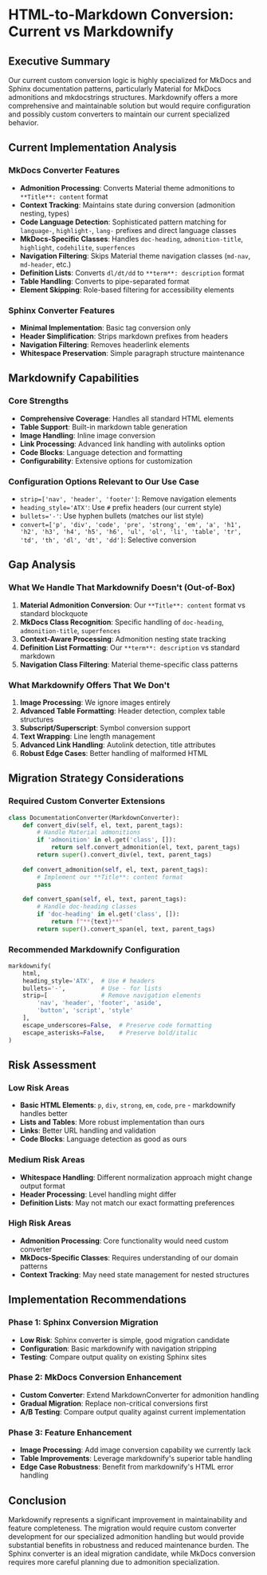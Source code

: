 # HTML-to-Markdown Conversion: Current vs Markdownify

## Executive Summary

Our current custom conversion logic is highly specialized for MkDocs and Sphinx documentation patterns, particularly Material for MkDocs admonitions and mkdocstrings structures. Markdownify offers a more comprehensive and maintainable solution but would require configuration and possibly custom converters to maintain our current specialized behavior.

## Current Implementation Analysis

### MkDocs Converter Features
- **Admonition Processing**: Converts Material theme admonitions to `**Title**: content` format
- **Context Tracking**: Maintains state during conversion (admonition nesting, types)
- **Code Language Detection**: Sophisticated pattern matching for `language-`, `highlight-`, `lang-` prefixes and direct language classes
- **MkDocs-Specific Classes**: Handles `doc-heading`, `admonition-title`, `highlight`, `codehilite`, `superfences`
- **Navigation Filtering**: Skips Material theme navigation classes (`md-nav`, `md-header`, etc.)
- **Definition Lists**: Converts `dl/dt/dd` to `**term**: description` format
- **Table Handling**: Converts to pipe-separated format
- **Element Skipping**: Role-based filtering for accessibility elements

### Sphinx Converter Features
- **Minimal Implementation**: Basic tag conversion only
- **Header Simplification**: Strips markdown prefixes from headers
- **Navigation Filtering**: Removes headerlink elements
- **Whitespace Preservation**: Simple paragraph structure maintenance

## Markdownify Capabilities

### Core Strengths
- **Comprehensive Coverage**: Handles all standard HTML elements
- **Table Support**: Built-in markdown table generation
- **Image Handling**: Inline image conversion
- **Link Processing**: Advanced link handling with autolinks option
- **Code Blocks**: Language detection and formatting
- **Configurability**: Extensive options for customization

### Configuration Options Relevant to Our Use Case
- `strip=['nav', 'header', 'footer']`: Remove navigation elements
- `heading_style='ATX'`: Use `#` prefix headers (our current style)
- `bullets='-'`: Use hyphen bullets (matches our list style)
- `convert=['p', 'div', 'code', 'pre', 'strong', 'em', 'a', 'h1', 'h2', 'h3', 'h4', 'h5', 'h6', 'ul', 'ol', 'li', 'table', 'tr', 'td', 'th', 'dl', 'dt', 'dd']`: Selective conversion

## Gap Analysis

### What We Handle That Markdownify Doesn't (Out-of-Box)
1. **Material Admonition Conversion**: Our `**Title**: content` format vs standard blockquote
2. **MkDocs Class Recognition**: Specific handling of `doc-heading`, `admonition-title`, `superfences`
3. **Context-Aware Processing**: Admonition nesting state tracking
4. **Definition List Formatting**: Our `**term**: description` vs standard markdown
5. **Navigation Class Filtering**: Material theme-specific class patterns

### What Markdownify Offers That We Don't
1. **Image Processing**: We ignore images entirely
2. **Advanced Table Formatting**: Header detection, complex table structures
3. **Subscript/Superscript**: Symbol conversion support
4. **Text Wrapping**: Line length management
5. **Advanced Link Handling**: Autolink detection, title attributes
6. **Robust Edge Cases**: Better handling of malformed HTML

## Migration Strategy Considerations

### Required Custom Converter Extensions
```python
class DocumentationConverter(MarkdownConverter):
    def convert_div(self, el, text, parent_tags):
        # Handle Material admonitions
        if 'admonition' in el.get('class', []):
            return self.convert_admonition(el, text, parent_tags)
        return super().convert_div(el, text, parent_tags)
    
    def convert_admonition(self, el, text, parent_tags):
        # Implement our **Title**: content format
        pass
    
    def convert_span(self, el, text, parent_tags):
        # Handle doc-heading classes
        if 'doc-heading' in el.get('class', []):
            return f"**{text}**"
        return super().convert_span(el, text, parent_tags)
```

### Recommended Markdownify Configuration
```python
markdownify(
    html,
    heading_style='ATX',  # Use # headers
    bullets='-',          # Use - for lists
    strip=[               # Remove navigation elements
        'nav', 'header', 'footer', 'aside',
        'button', 'script', 'style'
    ],
    escape_underscores=False,  # Preserve code formatting
    escape_asterisks=False,    # Preserve bold/italic
)
```

## Risk Assessment

### Low Risk Areas
- **Basic HTML Elements**: `p`, `div`, `strong`, `em`, `code`, `pre` - markdownify handles better
- **Lists and Tables**: More robust implementation than ours
- **Links**: Better URL handling and validation
- **Code Blocks**: Language detection as good as ours

### Medium Risk Areas  
- **Whitespace Handling**: Different normalization approach might change output format
- **Header Processing**: Level handling might differ
- **Definition Lists**: May not match our exact formatting preferences

### High Risk Areas
- **Admonition Processing**: Core functionality would need custom converter
- **MkDocs-Specific Classes**: Requires understanding of our domain patterns
- **Context Tracking**: May need state management for nested structures

## Implementation Recommendations

### Phase 1: Sphinx Conversion Migration
- **Low Risk**: Sphinx converter is simple, good migration candidate
- **Configuration**: Basic markdownify with navigation stripping
- **Testing**: Compare output quality on existing Sphinx sites

### Phase 2: MkDocs Conversion Enhancement  
- **Custom Converter**: Extend MarkdownConverter for admonition handling
- **Gradual Migration**: Replace non-critical conversions first
- **A/B Testing**: Compare output quality against current implementation

### Phase 3: Feature Enhancement
- **Image Processing**: Add image conversion capability we currently lack
- **Table Improvements**: Leverage markdownify's superior table handling
- **Edge Case Robustness**: Benefit from markdownify's HTML error handling

## Conclusion

Markdownify represents a significant improvement in maintainability and feature completeness. The migration would require custom converter development for our specialized admonition handling but would provide substantial benefits in robustness and reduced maintenance burden. The Sphinx converter is an ideal migration candidate, while MkDocs conversion requires more careful planning due to admonition specialization.